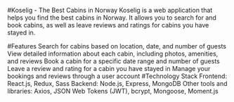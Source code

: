 #Koselig - The Best Cabins in Norway
Koselig is a web application that helps you find the best cabins in Norway. It allows you to search for and book cabins, as well as leave reviews and ratings for cabins you have stayed in.

#Features
Search for cabins based on location, date, and number of guests
View detailed information about each cabin, including photos, amenities, and reviews
Book a cabin for a specific date range and number of guests
Leave a review and rating for a cabin you have stayed in
Manage your bookings and reviews through a user account
#Technology Stack
Frontend: React.js, Redux, Sass
Backend: Node.js, Express, MongoDB
Other tools and libraries: Axios, JSON Web Tokens (JWT), bcrypt, Mongoose, Moment.js
